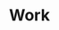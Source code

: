 ---
layout: page
title: Work
nav: true
dropdown: true
children: 
    - title: Courses
      permalink: /courses/
    - title: divider
    - title: Experience
      permalink: /experience/
    - title: divider
    - title: projects
      permalink: /projects/
---
